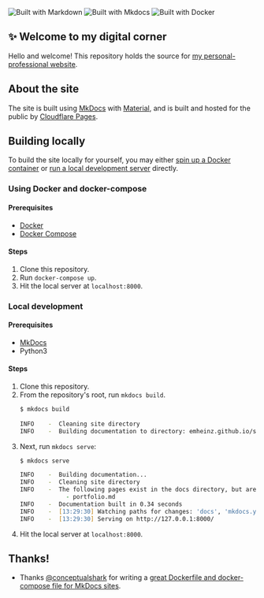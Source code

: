 ![Built with Markdown](https://img.shields.io/badge/Markdown-blue) ![Built with Mkdocs](https://img.shields.io/badge/MkDocs-red) ![Built with Docker](https://img.shields.io/badge/Docker-blue)

## ✨ Welcome to my digital corner

Hello and welcome! This repository holds the source for [my personal-professional website](https://emlikethedash.pages.dev).

## About the site

The site is built using [MkDocs](https://www.mkdocs.org) with [Material](https://squidfunk.github.io/mkdocs-material/), and is built and hosted for the public by [Cloudflare Pages](https://pages.cloudflare.com/).

## Building locally

To build the site locally for yourself, you may either [spin up a Docker container](#using-docker-and-docker-compose) or [run a local development server](#local-development) directly.

### Using Docker and docker-compose

#### Prerequisites

- [Docker](https://www.docker.com/)
- [Docker Compose](https://docs.docker.com/compose/)

#### Steps

1. Clone this repository.
1. Run `docker-compose up`.
1. Hit the local server at `localhost:8000`.

### Local development

#### Prerequisites

- [MkDocs](https://www.mkdocs.org/getting-started/#installation)
- Python3

#### Steps

1. Clone this repository.
1. From the repository's root, run `mkdocs build`.
    ```zsh
    $ mkdocs build
      
    INFO    -  Cleaning site directory
    INFO    -  Building documentation to directory: emheinz.github.io/site
    ```
1. Next, run `mkdocs serve`:
    ```zsh
    $ mkdocs serve
    
    INFO    -  Building documentation...
    INFO    -  Cleaning site directory
    INFO    -  The following pages exist in the docs directory, but are not included in the "nav" configuration:
                 - portfolio.md
    INFO    -  Documentation built in 0.34 seconds
    INFO    -  [13:29:30] Watching paths for changes: 'docs', 'mkdocs.yml'
    INFO    -  [13:29:30] Serving on http://127.0.0.1:8000/
    ```
1. Hit the local server at `localhost:8000`.

## Thanks!

- Thanks [@conceptualshark](https://github.com/conceptualshark) for writing a [great Dockerfile and docker-compose file for MkDocs sites](https://github.com/conceptualshark/conceptualshark.github.io/tree/main).

